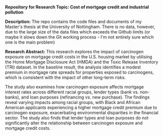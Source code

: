 **Repository for Research Topic: Cost of mortgage credit and industrial pollution**

**Description:**
The repo contains the code files and documents of my Master's thesis at the University of Nottingham. There is no data, however, due to the large size of the data files which exceeds the Github limits (or maybe it slows down the Git working process - I'm not entirely sure which one is the main problem)

**Research Abstract:**
This research explores the impact of carcinogen exposure on mortgage credit costs in the U.S. housing market by utilising the Home Mortgage Disclosure Act (HMDA) and the Toxic Release Inventory (TRI) dataset. In the baseline result, the analysis identifies a modest premium in mortgage rate spreads for properties exposed to carcinogens, which is consistent with the impact of other long-term risks.

The study also examines how carcinogen exposure affects mortgage interest rates across different racial groups, lender types (bank vs. non-banks), and loan purposes (refinancing vs. new purchase). The findings reveal varying impacts among racial groups, with Black and African American applicants experiencing a higher mortgage credit premium due to carcinogen exposure, exacerbating environmental disparities in the financial sector. The study also finds that lender types and loan purposes do not significantly alter the relationship between carcinogen exposure and mortgage credit costs.

